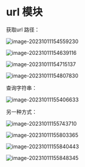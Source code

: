 # url 模块

获取url 路径：

![image-20231011154559230](./assets/image-20231011154559230.png)

![image-20231011154639116](./assets/image-20231011154639116.png)

![image-20231011154715137](./assets/image-20231011154715137.png)

![image-20231011154807830](./assets/image-20231011154807830.png)

查询字符串：

![image-20231011155406633](./assets/image-20231011155406633.png)

另一种方式：

![image-20231011155743710](./assets/image-20231011155743710.png)

![image-20231011155803365](./assets/image-20231011155803365.png)

![image-20231011155840443](./assets/image-20231011155840443.png)

![image-20231011155848345](./assets/image-20231011155848345.png)

